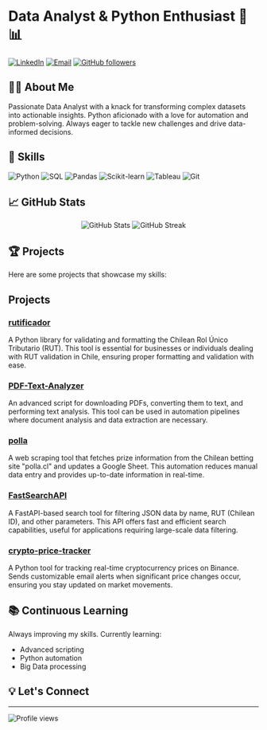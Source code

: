 # Data Analyst & Python Enthusiast 🐍📊

[![LinkedIn](https://img.shields.io/badge/-LinkedIn-blue?style=flat&logo=LinkedIn&logoColor=white)](https://www.linkedin.com/in/cortega26/)
[![Email](https://img.shields.io/badge/-Email-red?style=flat&logo=Gmail&logoColor=white)](mailto:carlosortega77@gmail.com)
[![GitHub followers](https://img.shields.io/github/followers/cortega26?label=Follow&style=social)](https://github.com/cortega26)

## 👨‍💻 About Me

Passionate Data Analyst with a knack for transforming complex datasets into actionable insights. Python aficionado with a love for automation and problem-solving. Always eager to tackle new challenges and drive data-informed decisions.

## 🚀 Skills

![Python](https://img.shields.io/badge/-Python-3776AB?style=flat&logo=Python&logoColor=white)
![SQL](https://img.shields.io/badge/-SQL-4479A1?style=flat&logo=MySQL&logoColor=white)
![Pandas](https://img.shields.io/badge/-Pandas-150458?style=flat&logo=pandas&logoColor=white)
![Scikit-learn](https://img.shields.io/badge/-Scikit--learn-F7931E?style=flat&logo=scikit-learn&logoColor=white)
![Tableau](https://img.shields.io/badge/-Tableau-E97627?style=flat&logo=Tableau&logoColor=white)
![Git](https://img.shields.io/badge/-Git-F05032?style=flat&logo=git&logoColor=white)

## 📈 GitHub Stats

<div align="center">
  <img src="https://github-readme-stats.vercel.app/api?username=cortega26&show_icons=true&theme=radical" alt="GitHub Stats" />
  <img src="https://github-readme-streak-stats.herokuapp.com/?user=cortega26&theme=radical" alt="GitHub Streak" />
</div>

## 🏆 Projects

Here are some projects that showcase my skills:

## Projects

### [rutificador](https://github.com/cortega26/rutificador)
A Python library for validating and formatting the Chilean Rol Único Tributario (RUT). This tool is essential for businesses or individuals dealing with RUT validation in Chile, ensuring proper formatting and validation with ease.

### [PDF-Text-Analyzer](https://github.com/cortega26/PDF-Text-Analizer)
An advanced script for downloading PDFs, converting them to text, and performing text analysis. This tool can be used in automation pipelines where document analysis and data extraction are necessary.

### [polla](https://github.com/cortega26/polla)
A web scraping tool that fetches prize information from the Chilean betting site "polla.cl" and updates a Google Sheet. This automation reduces manual data entry and provides up-to-date information in real-time.

### [FastSearchAPI](https://github.com/cortega26/FastSearchAPI)
A FastAPI-based search tool for filtering JSON data by name, RUT (Chilean ID), and other parameters. This API offers fast and efficient search capabilities, useful for applications requiring large-scale data filtering.

### [crypto-price-tracker](https://github.com/cortega26/crypto-price-tracker)
A Python tool for tracking real-time cryptocurrency prices on Binance. Sends customizable email alerts when significant price changes occur, ensuring you stay updated on market movements.

## 📚 Continuous Learning

Always improving my skills. Currently learning:
- Advanced scripting
- Python automation
- Big Data processing

## 💡 Let's Connect

---

![Profile views](https://komarev.com/ghpvc/?username=cortega26&color=brightgreen)
